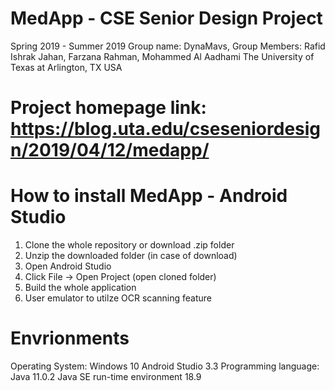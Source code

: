 # MedApp - CSE Senior Design Project
Spring 2019 - Summer 2019
Group name: DynaMavs, Group Members: Rafid Ishrak Jahan, Farzana Rahman, Mohammed Al Aadhami
The University of Texas at Arlington, TX USA

# Project homepage link: https://blog.uta.edu/cseseniordesign/2019/04/12/medapp/

# How to install MedApp - Android Studio
1. Clone the whole repository or download .zip folder
2. Unzip the downloaded folder (in case of download)
3. Open Android Studio
4. Click File -> Open Project (open cloned folder)
5. Build the whole application
6. User emulator to utilze OCR scanning feature



# Envrionments
Operating System: Windows 10
Android Studio 3.3
Programming language: Java 11.0.2
Java SE run-time environment 18.9

